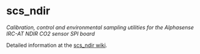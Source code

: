 # scs_ndir
_Calibration, control and environmental sampling utilities for the Alphasense IRC-AT NDIR CO2 sensor SPI board_

Detailed information at the [scs_ndir wiki](https://github.com/south-coast-science/scs_ndir/wiki).
